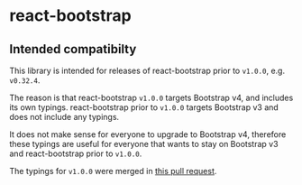 # react-bootstrap

## Intended compatibilty
This library is intended for releases of react-bootstrap prior to `v1.0.0`, e.g. `v0.32.4`.

The reason is that react-bootstrap `v1.0.0` targets Bootstrap v4, and includes its own
typings. react-bootstrap prior to `v1.0.0` targets Bootstrap v3 and does not include any
typings.

It does not make sense for everyone to upgrade to Bootstrap v4, therefore these typings
are useful for everyone that wants to stay on Bootstrap v3 and react-bootstrap prior to `v1.0.0`.

The typings for `v1.0.0` were merged in [this pull request](https://github.com/react-bootstrap/react-bootstrap/commit/2079b2292afb835d036fcceef47e8938c4a8d86a).
